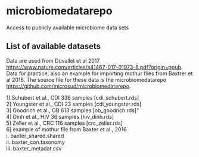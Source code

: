 # microbiomedatarepo
Access to publicly available microbiome data sets

## List of available datasets
Data are used from Duvallet et al 2017 https://www.nature.com/articles/s41467-017-01973-8.pdf?origin=ppub.  
Data for practice, also an example for importing mothur files from Baxtrer et al 2016. The source file for these data is the microbiomedatarepo https://github.com/microsud/microbiomedatarepo.  


1] Schubert et al., CDI 336 samples [cdi_schubert.rds]  
2] Youngster et al., CDI 23 samples [cdi_youngster.rds]  
3] Goodrich et al., OB 613 samples [ob_goodrich.rds]"  
4] Dinh et al., HIV 36 samples [hiv_dinh.rds]  
5] Zeller et al., CRC 116 samples [crc_zeller.rds]  
6] example of mothur file from Baxter et al., 2016  
   i. baxter_shared.shared  
   ii. baxter_con.taxonomy  
   iii. baxter_metadat.csv

